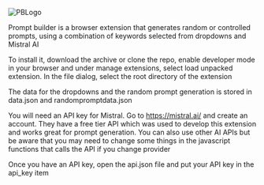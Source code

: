 
![PBLogo](https://github.com/user-attachments/assets/17892e55-5bb1-4b5e-9f98-4d87dc703539)

Prompt builder is a browser extension that generates random or controlled prompts, using a combination of keywords selected from dropdowns and Mistral AI

To install it, download the archive or clone the repo, enable developer mode in your browser and under manage extensions, select load unpacked extension. In the file dialog, select the root directory of the extension

The data for the dropdowns and the random prompt generation is stored in data.json and randompromptdata.json

You will need an API key for Mistral. Go to https://mistral.ai/ and create an account. They have a free tier API which was used to develop this extension and works great for prompt generation. You can also use other AI APIs but be aware that you may need to change some things in the javascript functions that calls the API if you change provider

Once you have an API key, open the api.json file and put your API key in the api_key item
